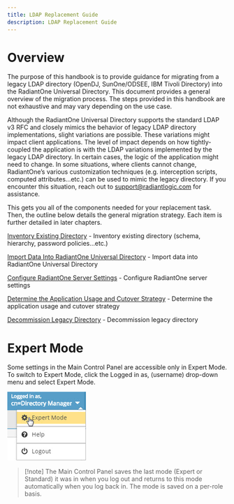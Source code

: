 ```yaml
---
title: LDAP Replacement Guide
description: LDAP Replacement Guide
---
```


# Overview

The purpose of this handbook is to provide guidance for migrating from a legacy LDAP directory (OpenDJ, SunOne/ODSEE, IBM Tivoli Directory) into the RadiantOne Universal Directory. This document provides a general overview of the migration process. The steps provided in this handbook are not exhaustive and may vary depending on the use case.

Although the RadiantOne Universal Directory supports the standard LDAP v3 RFC and closely mimics the behavior of legacy LDAP directory implementations, slight variations are possible. These variations might impact client applications. The level of impact depends on how tightly-coupled the application is with the LDAP variations implemented by the legacy LDAP directory.  In certain cases, the logic of the application might need to change. In some situations, where clients cannot change, RadiantOne’s various customization techniques (e.g. interception scripts, computed attributes…etc.) can be used to mimic the legacy directory. If you encounter this situation, reach out to support@radiantlogic.com for assistance.

This gets you all of the components needed for your replacement task. Then, the outline below details the general migration strategy. Each item is further detailed in later chapters.

[Inventory Existing Directory](02-inventory-existing-directory.md) - Inventory existing directory (schema, hierarchy, password policies…etc.)

[Import Data Into RadiantOne Universal Directory](03-import-data-into-radiantone-universal-directory.md) - Import data into RadiantOne Universal Directory

[Configure RadiantOne Server Settings](04-configure-radiantone-server-settings.md) - Configure RadiantOne server settings

[Determine the Application Usage and Cutover Strategy](05-determine-the-application-usage-and-cutover-strategy.md) - Determine the application usage and cutover strategy

[Decommission Legacy Directory](06-decommission-legacy-directory.md) - Decommission legacy directory

# Expert Mode

Some settings in the Main Control Panel are accessible only in Expert Mode. To switch to Expert Mode, click the Logged in as, (username) drop-down menu and select Expert Mode. 

![An image showing ](Media/expert-mode.jpg)
 
>[!note] The Main Control Panel saves the last mode (Expert or Standard) it was in when you log out and returns to this mode automatically when you log back in. The mode is saved on a per-role basis.
